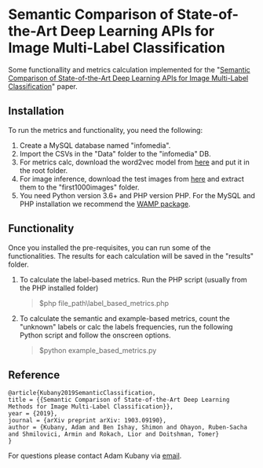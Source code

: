 # Semantic Comparison of State-of-the-Art Deep Learning APIs for Image Multi-Label Classification
Some functionallity and metrics calculation implemented for the "[Semantic Comparison of State-of-the-Art Deep Learning APIs for Image Multi-Label Classification](https://arxiv.org/abs/1903.09190)" paper.

## Installation
To run the metrics and functionality, you need the following:
 1. Create a MySQL database named "infomedia".
 2. Import the CSVs in the "Data" folder to the "infomedia" DB.
 3. For metrics calc, download the word2vec model from [here](https://code.google.com/archive/p/word2vec/) and put it in the root folder.
 4. For image inference, download the test images from [here](https://drive.google.com/file/d/1F7Uts0k2p9S7GZqTVaKdcjgw6ZoEauAV/view?usp=sharing)  and extract them to the "first1000images" folder.
 5. You need Python version 3.6+ and PHP version PHP. For the MySQL and PHP installation we recommend the  [WAMP package](http://www.wampserver.com/en/).

## Functionality
Once you installed the pre-requisites, you can run some of the functionalities. The results for each calculation will be saved in the "results" folder.
 1. To calculate the label-based metrics. Run the PHP script (usually from the PHP installed folder)
     > $php file_path\label_based_metrics.php
 2. To calculate the semantic and example-based metrics, count the "unknown" labels or calc the labels frequencies, run the following Python script and follow the onscreen options. 
     >$python example_based_metrics.py

## Reference

	@article{Kubany2019SemanticClassification, 
	title = {{Semantic Comparison of State-of-the-Art Deep Learning Methods for Image Multi-Label Classification}}, 
	year = {2019}, 
	journal = {arXiv preprint arXiv: 1903.09190}, 
	author = {Kubany, Adam and Ben Ishay, Shimon and Ohayon, Ruben-Sacha and Shmilovici, Armin and Rokach, Lior and Doitshman, Tomer} 
	}
For questions please contact Adam Kubany via [email](adamku@post.bg.ac.il).
